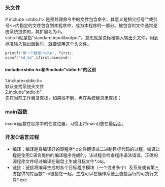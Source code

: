 ### 头文件
\# include <stdio.h> 是预处理命令中的文件包含命令，其意义是把尖括号""或引号<>内指定的文件包含到本程序中，成为本程序的一部分。被包含的文件通常是由系统提供的，其扩展名为.h。  
stdio.h就是指“standard input&output”。意思就是说标准输入输出头文件。用到标准输入输出函数时，就要调用这个头文件。  
```C
printf("第一个数是:%d\n", first);
scanf("%d,%d",&first,&second);
```

#### include<stdio.h>和#include"stdio.h"的区别
1.include<stdio.h>  
默认查找系统头文件  
2.include"stdio.h"  
先在当前工作目录查找，如果找不到，再在系统目录里查找；  

### main函数
main()函数在程序中的任意位置，习惯上将main()放在最后面。  

### 开发C语言过程
- 编译：编译是将编译好的源程序\*.c文件翻译成二进制目标代码的过程。编译过程是使用C语言提供的编译程序完成的，该过程会检查程序语法错误。正确的源程序文件经过编译在磁盘上生成目标文件\*.obj。  
- 链接：链接将编译生成的各个目标程序模块（一个或者多个）及系统或者第三方提供的库函数\*.lib链接在一起，生成可以在操作系统上直接运行的可执行文件\*.exe  
